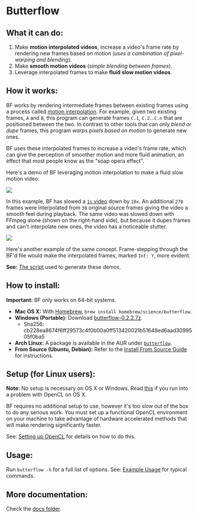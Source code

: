 # Butterflow
## What it can do:
1. Make **motion interpolated videos**, increase a video's frame rate by rendering new frames based on motion (*uses a combination of pixel-warping and blending*).
2. Make **smooth motion videos** (*simple blending between frames*).
3. Leverage interpolated frames to make **fluid slow motion videos**.

## How it works:
BF works by rendering intermediate frames between existing frames using a process called [motion interpolation](http://en.wikipedia.org/wiki/Motion_interpolation). For example, given two existing frames, `A` and `B`, this program can generate frames `C.1`, `C.2`...`C.n` that are positioned between the two. In contrast to other tools that can only *blend or dupe* frames, this program *warps pixels based on motion* to generate new ones.

BF uses these interpolated frames to increase a video's frame rate, which can give the perception of smoother motion and more fluid animation, an effect that most people know as the "soap opera effect".

Here's a demo of BF leveraging motion interpolation to make a fluid slow motion video:

![](http://srv.dthpham.me/static/bf-example-1.gif)

In this example, BF has slowed a [`1s` video](https://dl.dropboxusercontent.com/u/103239050/ba12a4b.mp4) down by `10x`. An additional `270` frames were interpolated from `30` original source frames giving the video a smooth feel during playback. The same video was slowed down with FFmpeg alone (shown on the right-hand side), but because it dupes frames and can't interpolate new ones, the video has a noticeable stutter.

![](http://srv.dthpham.me/static/bf-example-2.gif)

Here's another example of the same concept. Frame-stepping through the BF'd file would make the interpolated frames, marked `Int: Y`, more evident.

**See:** [The script](https://github.com/dthpham/butterflow/tree/master/generate_side_by_side.sh) used to generate these demos.

## How to install:
**Important:** BF only works on 64-bit systems.

* **Mac OS X:** With [Homebrew](http://brew.sh/), `brew install homebrew/science/butterflow`.
* **Windows (Portable)**: Download [butterflow-0.2.2.7z](http://srv.dthpham.me/butterflow/releases/win/butterflow-0.2.2.7z).
  * Sha256: cb228ea8674f6ff29573c4f0b00a0ff513420021b51648ed6aad3099505f0ba5
* **Arch Linux:** A package is available in the AUR under [`butterflow`](https://aur.archlinux.org/packages/butterflow/).
* **From Source (Ubuntu, Debian):** Refer to the [Install From Source Guide](https://github.com/dthpham/butterflow/blob/master/docs/Install-From-Source-Guide.md) for instructions.

## Setup (for Linux users):
**Note:** No setup is necessary on OS X or Windows. Read [this](https://github.com/dthpham/butterflow/blob/master/docs/Setting-Up-OpenCL.md#os-x-mavericks-and-newer) if you run into a problem with OpenCL on OS X.

BF requires no additional setup to use, however it's too slow out of the box to do any serious work. You must set up a functional OpenCL environment on your machine to take advantage of hardware accelerated methods that will make rendering significantly faster.

See: [Setting up OpenCL](https://github.com/dthpham/butterflow/blob/master/docs/Setting-Up-OpenCL.md) for details on how to do this.

## Usage:
Run `butterflow -h` for a full list of options. See: [Example Usage](https://github.com/dthpham/butterflow/blob/master/docs/Example-Usage.md) for typical commands.

## More documentation:
Check the [docs folder](https://github.com/dthpham/butterflow/tree/master/docs).
